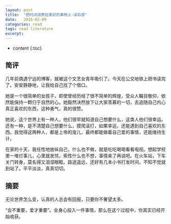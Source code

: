 ```yaml
---
layout: post
title:  "把时间浪费在美好的事物上-读后感"
date:   2016-02-09
categories: read
tags: read literature
excerpt: 
---
```

* content
{:toc}

## 简评
几年前偶遇宁远的博客，就被这个文艺女青年吸引了。今天在公交地铁上把书读完了。安安静静地，让我给自己找了个借口。

她是一个很简单的女孩子，即使曾经历经了很不简单的辉煌，受众人瞩目敬仰，依然能保持一颗归于自然的心。她毅然决然放下让大家羡慕的一切，去追随自己内心真正喜欢的东西，这种勇气，真的很赞。

她说，这个世界上有一种人，他们很早就知道自己想要什么，这类人他们很幸运。还有一种，是不清楚自己想要什么，摸爬滚打，如果幸运，还能遇到自己喜欢的东西。我觉得这两种人，都是上帝的宠儿，最终都能做着自己爱的事情，还能维持生计。

在家的十天，我任性地放纵自己，什么也不做，就是吃吃喝喝看看电视。想起学校里一堆烂事儿，心里就发怵，索性什么也不想，事情来了再说吧。在火车站，下车关门转身，莫名得又泪湿眼眶。路途遥远，还好有几本小书打发时间，不知不觉就到站了。平平淡淡，真真切切。

## 摘要

无论世界怎么变，认真的人总会有回报，只要你不奢望太多。

“会不重要，爱才重要”。全身心投入一件事情，那么在这个过程中，你其实已经开始收获。